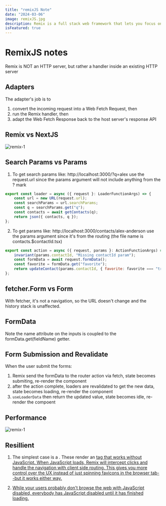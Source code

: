 ```yaml
---
title: "remixJS Note"
date: "2024-03-06"
image: remixJS.jpg
description: Remix is a full stack web framework that lets you focus on the user interface and work back through web standards to deliver a fast, slick, and resilient user experience. People are gonna love using your stuff.
isFeatured: true
---
```


# RemixJS notes
Remix is NOT an HTTP server, but rather a handler inside an existing HTTP server

## Adapters
The adapter's job is to 

1. convert the incoming request into a Web Fetch Request, then
2. run the Remix handler, then
3. adapt the Web Fetch Response back to the host server's response API

## Remix vs NextJS
![remix-1](remix-1.png)

## Search Params vs Params

1. To get search params like: http://localhost:3000/?q=alex use the request.url since the params argument will not include anything from the ? mark
```javascript
export const loader = async ({ request }: LoaderFunctionArgs) => {
    const url = new URL(request.url);
    const searchParams = url.searchParams;
    const q = searchParams.get("q");
    const contacts = await getContacts(q);
    return json({ contacts, q });
};
```

2. To get params like: http://localhost:3000/contacts/alex-anderson use the params argument since it's from the routing (the file name is contacts.$contactId.tsx)
```javascript
export const action = async ({ request, params }: ActionFunctionArgs) => {
    invariant(params.contactId, "Missing contactId param");
    const formData = await request.formData();
    const favorite = formData.get("favorite");
    return updateContact(params.contactId, { favorite: favorite === "true" });
};
```

## fetcher.Form vs Form

With fetcher, it's not a navigation, so the URL doesn't change and the history stack is unaffected.

## FormData

Note the name attribute on the inputs is coupled to the formData.get(fieldName) getter.

## Form Submission and Revalidate

When the user submit the forms:

1. Remix send the formData to the router action via fetch, state becomes submiting, re-render the component
2. after the action complete, loaders are revalidated to get the new data, state becomes loading, re-render the component
3. `useLoaderData` then return the updated value, state becomes idle, re-render the compoent

## Performance 

![remix-1](remix-2.png)
 
 ## Resillient

1. The simplest case is a <Link to="/account">. These render an <a href="/account"> tag that works without JavaScript. When JavaScript loads, Remix will intercept clicks and handle the navigation with client side routing. This gives you more control over the UX instead of just spinning favicons in the browser tab--but it works either way.

2. While your users probably don't browse the web with JavaScript disabled, everybody has JavaScript disabled until it has finished loading. 
